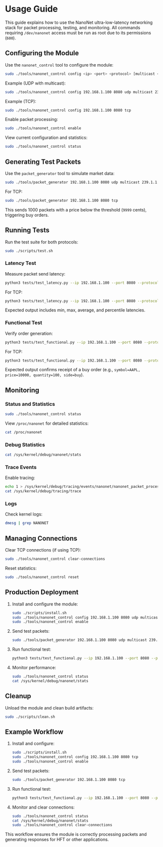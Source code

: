 # Usage Guide

This guide explains how to use the NanoNet ultra-low-latency networking stack for packet processing, testing, and monitoring. All commands requiring `/dev/nanonet` access must be run as root due to its permissions (`600`).

## Configuring the Module
Use the `nanonet_control` tool to configure the module:
```bash
sudo ./tools/nanonet_control config <ip> <port> <protocol> [multicast <group>]
```

Example (UDP with multicast):
```bash
sudo ./tools/nanonet_control config 192.168.1.100 8080 udp multicast 239.1.1.1
```

Example (TCP):
```bash
sudo ./tools/nanonet_control config 192.168.1.100 8080 tcp
```

Enable packet processing:
```bash
sudo ./tools/nanonet_control enable
```

View current configuration and statistics:
```bash
sudo ./tools/nanonet_control status
```

## Generating Test Packets
Use the `packet_generator` tool to simulate market data:
```bash
sudo ./tools/packet_generator 192.168.1.100 8080 udp multicast 239.1.1.1
```

For TCP:
```bash
sudo ./tools/packet_generator 192.168.1.100 8080 tcp
```

This sends 1000 packets with a price below the threshold (`9999` cents), triggering buy orders.

## Running Tests
Run the test suite for both protocols:
```bash
sudo ./scripts/test.sh
```

### Latency Test
Measure packet send latency:
```bash
python3 tests/test_latency.py --ip 192.168.1.100 --port 8080 --protocol udp --multicast 239.1.1.1
```
For TCP:
```bash
python3 tests/test_latency.py --ip 192.168.1.100 --port 8080 --protocol tcp
```

Expected output includes min, max, average, and percentile latencies.

### Functional Test
Verify order generation:
```bash
python3 tests/test_functional.py --ip 192.168.1.100 --port 8080 --protocol udp --multicast 239.1.1.1
```
For TCP:
```bash
python3 tests/test_functional.py --ip 192.168.1.100 --port 8080 --protocol tcp
```

Expected output confirms receipt of a buy order (e.g., `symbol=AAPL, price=10000, quantity=100, side=buy`).

## Monitoring
### Status and Statistics
```bash
sudo ./tools/nanonet_control status
```

View `/proc/nanonet` for detailed statistics:
```bash
cat /proc/nanonet
```

### Debug Statistics
```bash
cat /sys/kernel/debug/nanonet/stats
```

### Trace Events
Enable tracing:
```bash
echo 1 > /sys/kernel/debug/tracing/events/nanonet/nanonet_packet_processed/enable
cat /sys/kernel/debug/tracing/trace
```

### Logs
Check kernel logs:
```bash
dmesg | grep NANONET
```

## Managing Connections
Clear TCP connections (if using TCP):
```bash
sudo ./tools/nanonet_control clear-connections
```

Reset statistics:
```bash
sudo ./tools/nanonet_control reset
```

## Production Deployment
1. Install and configure the module:
   ```bash
   sudo ./scripts/install.sh
   sudo ./tools/nanonet_control config 192.168.1.100 8080 udp multicast 239.1.1.1
   sudo ./tools/nanonet_control enable
   ```
2. Send test packets:
   ```bash
   sudo ./tools/packet_generator 192.168.1.100 8080 udp multicast 239.1.1.1
   ```
3. Run functional test:
   ```bash
   python3 tests/test_functional.py --ip 192.168.1.100 --port 8080 --protocol udp --multicast 239.1.1.1
   ```
4. Monitor performance:
   ```bash
   sudo ./tools/nanonet_control status
   cat /sys/kernel/debug/nanonet/stats
   ```

## Cleanup
Unload the module and clean build artifacts:
```bash
sudo ./scripts/clean.sh
```

## Example Workflow
1. Install and configure:
   ```bash
   sudo ./scripts/install.sh
   sudo ./tools/nanonet_control config 192.168.1.100 8080 tcp
   sudo ./tools/nanonet_control enable
   ```
2. Send test packets:
   ```bash
   sudo ./tools/packet_generator 192.168.1.100 8080 tcp
   ```
3. Run functional test:
   ```bash
   python3 tests/test_functional.py --ip 192.168.1.100 --port 8080 --protocol tcp
   ```
4. Monitor and clear connections:
   ```bash
   sudo ./tools/nanonet_control status
   cat /sys/kernel/debug/nanonet/stats
   sudo ./tools/nanonet_control clear-connections
   ```

This workflow ensures the module is correctly processing packets and generating responses for HFT or other applications.